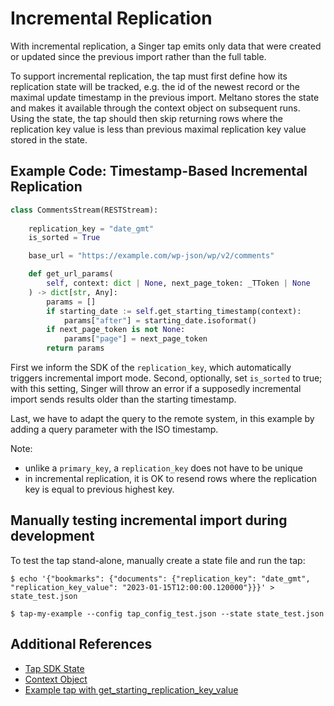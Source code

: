 # Incremental Replication

With incremental replication, a Singer tap emits only data that were created or updated since the previous import rather than the full table. 

To support incremental replication, the tap must first define how its replication state will be tracked, e.g. the id of the newest record or the maximal update timestamp in the previous import. Meltano stores the state and makes it available through the context object on subsequent runs. Using the state, the tap should then skip returning rows where the replication key value is less than previous maximal replication key value stored in the state. 

## Example Code: Timestamp-Based Incremental Replication

```py
class CommentsStream(RESTStream):
    
    replication_key = "date_gmt"
    is_sorted = True

    base_url = "https://example.com/wp-json/wp/v2/comments"

    def get_url_params(
        self, context: dict | None, next_page_token: _TToken | None
    ) -> dict[str, Any]:
        params = []
        if starting_date := self.get_starting_timestamp(context):
            params["after"] = starting_date.isoformat()
        if next_page_token is not None:
            params["page"] = next_page_token
        return params
```

First we inform the SDK of the `replication_key`, which automatically triggers incremental import mode. Second, optionally, set `is_sorted` to true; with this setting, Singer will throw an error if a supposedly incremental import sends results older than the starting timestamp.

Last, we have to adapt the query to the remote system, in this example by adding a query parameter with the ISO timestamp.

Note:
- unlike a `primary_key`, a `replication_key` does not have to be unique
- in incremental replication, it is OK to resend rows where the replication key is equal to previous highest key.

## Manually testing incremental import during development

To test the tap stand-alone, manually create a state file and run the tap:

```shell
$ echo '{"bookmarks": {"documents": {"replication_key": "date_gmt", "replication_key_value": "2023-01-15T12:00:00.120000"}}}' > state_test.json

$ tap-my-example --config tap_config_test.json --state state_test.json
```

## Additional References

- [Tap SDK State](./implementation/state.md)
- [Context Object](./context_object.md)
- [Example tap with get_starting_replication_key_value](https://github.com/flexponsive/tap-eu-ted/blob/main/tap_eu_ted/client.py)